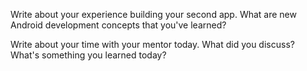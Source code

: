 Write about your experience building your second app. What are new Android development concepts that you've learned?

Write about your time with your mentor today. What did you discuss? What's something you learned today?
